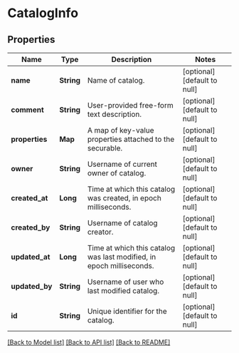 # CatalogInfo
## Properties

| Name | Type | Description | Notes |
|------------ | ------------- | ------------- | -------------|
| **name** | **String** | Name of catalog. | [optional] [default to null] |
| **comment** | **String** | User-provided free-form text description. | [optional] [default to null] |
| **properties** | **Map** | A map of key-value properties attached to the securable. | [optional] [default to null] |
| **owner** | **String** | Username of current owner of catalog. | [optional] [default to null] |
| **created\_at** | **Long** | Time at which this catalog was created, in epoch milliseconds. | [optional] [default to null] |
| **created\_by** | **String** | Username of catalog creator. | [optional] [default to null] |
| **updated\_at** | **Long** | Time at which this catalog was last modified, in epoch milliseconds. | [optional] [default to null] |
| **updated\_by** | **String** | Username of user who last modified catalog. | [optional] [default to null] |
| **id** | **String** | Unique identifier for the catalog. | [optional] [default to null] |

[[Back to Model list]](../README.md#documentation-for-models) [[Back to API list]](../README.md#documentation-for-api-endpoints) [[Back to README]](../README.md)

